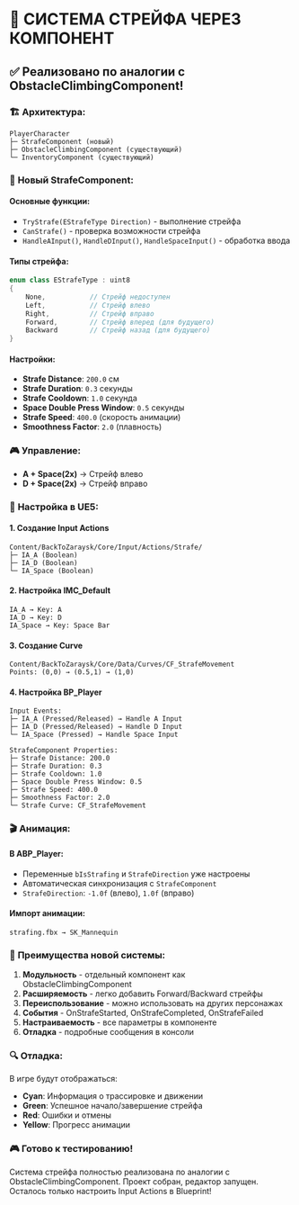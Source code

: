 # 🎯 СИСТЕМА СТРЕЙФА ЧЕРЕЗ КОМПОНЕНТ

## ✅ Реализовано по аналогии с ObstacleClimbingComponent!

### 🏗️ **Архитектура:**

```
PlayerCharacter
├─ StrafeComponent (новый)
├─ ObstacleClimbingComponent (существующий)
└─ InventoryComponent (существующий)
```

### 🔧 **Новый StrafeComponent:**

#### **Основные функции:**
- `TryStrafe(EStrafeType Direction)` - выполнение стрейфа
- `CanStrafe()` - проверка возможности стрейфа
- `HandleAInput()`, `HandleDInput()`, `HandleSpaceInput()` - обработка ввода

#### **Типы стрейфа:**
```cpp
enum class EStrafeType : uint8
{
    None,           // Стрейф недоступен
    Left,           // Стрейф влево
    Right,          // Стрейф вправо
    Forward,        // Стрейф вперед (для будущего)
    Backward        // Стрейф назад (для будущего)
}
```

#### **Настройки:**
- **Strafe Distance**: `200.0` см
- **Strafe Duration**: `0.3` секунды
- **Strafe Cooldown**: `1.0` секунда
- **Space Double Press Window**: `0.5` секунды
- **Strafe Speed**: `400.0` (скорость анимации)
- **Smoothness Factor**: `2.0` (плавность)

### 🎮 **Управление:**
- **A + Space(2x)** → Стрейф влево
- **D + Space(2x)** → Стрейф вправо

### 🔧 **Настройка в UE5:**

#### 1. Создание Input Actions
```
Content/BackToZaraysk/Core/Input/Actions/Strafe/
├─ IA_A (Boolean)
├─ IA_D (Boolean)
└─ IA_Space (Boolean)
```

#### 2. Настройка IMC_Default
```
IA_A → Key: A
IA_D → Key: D
IA_Space → Key: Space Bar
```

#### 3. Создание Curve
```
Content/BackToZaraysk/Core/Data/Curves/CF_StrafeMovement
Points: (0,0) → (0.5,1) → (1,0)
```

#### 4. Настройка BP_Player
```
Input Events:
├─ IA_A (Pressed/Released) → Handle A Input
├─ IA_D (Pressed/Released) → Handle D Input
└─ IA_Space (Pressed) → Handle Space Input

StrafeComponent Properties:
├─ Strafe Distance: 200.0
├─ Strafe Duration: 0.3
├─ Strafe Cooldown: 1.0
├─ Space Double Press Window: 0.5
├─ Strafe Speed: 400.0
├─ Smoothness Factor: 2.0
└─ Strafe Curve: CF_StrafeMovement
```

### 🎬 **Анимация:**

#### **В ABP_Player:**
- Переменные `bIsStrafing` и `StrafeDirection` уже настроены
- Автоматическая синхронизация с `StrafeComponent`
- `StrafeDirection`: `-1.0f` (влево), `1.0f` (вправо)

#### **Импорт анимации:**
```
strafing.fbx → SK_Mannequin
```

### 🎯 **Преимущества новой системы:**

1. **Модульность** - отдельный компонент как ObstacleClimbingComponent
2. **Расширяемость** - легко добавить Forward/Backward стрейфы
3. **Переиспользование** - можно использовать на других персонажах
4. **События** - OnStrafeStarted, OnStrafeCompleted, OnStrafeFailed
5. **Настраиваемость** - все параметры в компоненте
6. **Отладка** - подробные сообщения в консоли

### 🔍 **Отладка:**

В игре будут отображаться:
- **Cyan**: Информация о трассировке и движении
- **Green**: Успешное начало/завершение стрейфа
- **Red**: Ошибки и отмены
- **Yellow**: Прогресс анимации

### 🎮 **Готово к тестированию!**

Система стрейфа полностью реализована по аналогии с ObstacleClimbingComponent. Проект собран, редактор запущен. Осталось только настроить Input Actions в Blueprint!


